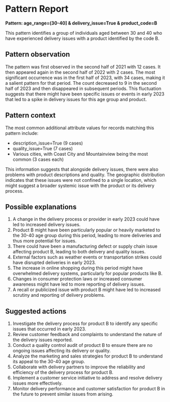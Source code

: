 # Pattern Report

**Pattern: age_range=(30-40] & delivery_issue=True & product_code=B**

This pattern identifies a group of individuals aged between 30 and 40 who have experienced delivery issues with a product identified by the code B.

## Pattern observation

The pattern was first observed in the second half of 2021 with 12 cases. It then appeared again in the second half of 2022 with 2 cases. The most significant occurrence was in the first half of 2023, with 34 cases, making it a salient pattern for that period. The count decreased to 9 in the second half of 2023 and then disappeared in subsequent periods. This fluctuation suggests that there might have been specific issues or events in early 2023 that led to a spike in delivery issues for this age group and product.

## Pattern context

The most common additional attribute values for records matching this pattern include:
- description_issue=True (9 cases)
- quality_issue=True (7 cases)
- Various cities, with Coast City and Mountainview being the most common (3 cases each)

This information suggests that alongside delivery issues, there were also problems with product descriptions and quality. The geographic distribution indicates that these issues were not confined to a single location, which might suggest a broader systemic issue with the product or its delivery process.

## Possible explanations

1. A change in the delivery process or provider in early 2023 could have led to increased delivery issues.
2. Product B might have been particularly popular or heavily marketed to the 30-40 age group during this period, leading to more deliveries and thus more potential for issues.
3. There could have been a manufacturing defect or supply chain issue affecting product B, leading to both delivery and quality issues.
4. External factors such as weather events or transportation strikes could have disrupted deliveries in early 2023.
5. The increase in online shopping during this period might have overwhelmed delivery systems, particularly for popular products like B.
6. Changes in consumer protection laws or increased consumer awareness might have led to more reporting of delivery issues.
7. A recall or publicized issue with product B might have led to increased scrutiny and reporting of delivery problems.

## Suggested actions

1. Investigate the delivery process for product B to identify any specific issues that occurred in early 2023.
2. Review customer feedback and complaints to understand the nature of the delivery issues reported.
3. Conduct a quality control audit of product B to ensure there are no ongoing issues affecting its delivery or quality.
4. Analyze the marketing and sales strategies for product B to understand its appeal to the 30-40 age group.
5. Collaborate with delivery partners to improve the reliability and efficiency of the delivery process for product B.
6. Implement a customer service initiative to address and resolve delivery issues more effectively.
7. Monitor delivery performance and customer satisfaction for product B in the future to prevent similar issues from arising.